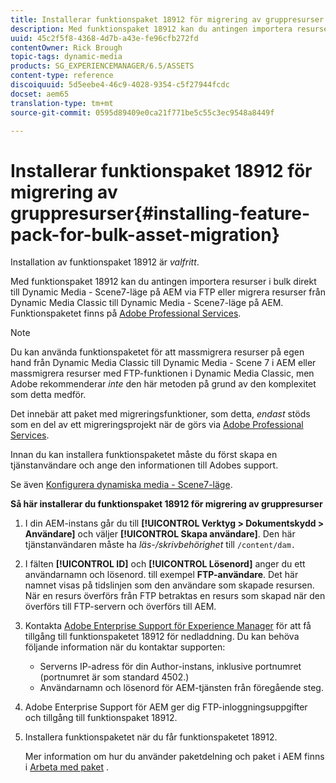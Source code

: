 ```yaml
---
title: Installerar funktionspaket 18912 för migrering av gruppresurser
description: Med funktionspaket 18912 kan du antingen importera resurser i grupp via FTP eller migrera resurser från Dynamic Media Classic till Dynamic Media på AEM. Det här tillvalspaketet finns tillgängligt från Adobes support.
uuid: 45c2f5f8-4368-4d7b-a43e-fe96cfb272fd
contentOwner: Rick Brough
topic-tags: dynamic-media
products: SG_EXPERIENCEMANAGER/6.5/ASSETS
content-type: reference
discoiquuid: 5d5eebe4-46c9-4028-9354-c5f27944fcdc
docset: aem65
translation-type: tm+mt
source-git-commit: 0595d89409e0ca21f771be5c55c3ec9548a8449f

---
```



# Installerar funktionspaket 18912 för migrering av gruppresurser{#installing-feature-pack-for-bulk-asset-migration}

Installation av funktionspaket 18912 är *valfritt*.

Med funktionspaket 18912 kan du antingen importera resurser i bulk direkt till Dynamic Media - Scene7-läge på AEM via FTP eller migrera resurser från Dynamic Media Classic till Dynamic Media - Scene7-läge på AEM. Funktionspaketet finns på [Adobe Professional Services](https://www.adobe.com/experience-cloud/consulting-services.html).

>[!NOTE]
>
>Du kan använda funktionspaketet för att massmigrera resurser på egen hand från Dynamic Media Classic till Dynamic Media - Scene 7 i AEM eller massmigrera resurser med FTP-funktionen i Dynamic Media Classic, men Adobe rekommenderar *inte* den här metoden på grund av den komplexitet som detta medför.
>
>Det innebär att paket med migreringsfunktioner, som detta, *endast* stöds som en del av ett migreringsprojekt när de görs via [Adobe Professional Services](https://www.adobe.com/experience-cloud/consulting-services.html).

Innan du kan installera funktionspaketet måste du först skapa en tjänstanvändare och ange den informationen till Adobes support.

Se även [Konfigurera dynamiska media - Scene7-läge](/help/assets/config-dms7.md).

**Så här installerar du funktionspaket 18912 för migrering av gruppresurser**

1. I din AEM-instans går du till **[!UICONTROL Verktyg > Dokumentskydd > Användare]** och väljer **[!UICONTROL Skapa användare]**. Den här tjänstanvändaren måste ha *läs-/skrivbehörighet* till `/content/dam.`
1. I fälten **[!UICONTROL ID]** och **[!UICONTROL Lösenord]** anger du ett användarnamn och lösenord. till exempel **FTP-användare**. Det här namnet visas på tidslinjen som den användare som skapade resursen. När en resurs överförs från FTP betraktas en resurs som skapad när den överförs till FTP-servern och överförs till AEM.
1. Kontakta [Adobe Enterprise Support för Experience Manager](https://helpx.adobe.com/contact/enterprise-support.ec.html) för att få tillgång till funktionspaketet 18912 för nedladdning. Du kan behöva följande information när du kontaktar supporten:

   * Serverns IP-adress för din Author-instans, inklusive portnumret (portnumret är som standard 4502.)
   * Användarnamn och lösenord för AEM-tjänsten från föregående steg.

1. Adobe Enterprise Support för AEM ger dig FTP-inloggningsuppgifter och tillgång till funktionspaket 18912.
1. Installera funktionspaketet när du får funktionspaketet 18912.

   Mer information om hur du använder paketdelning och paket i AEM finns i [Arbeta med paket](/help/sites-administering/package-manager.md) .

